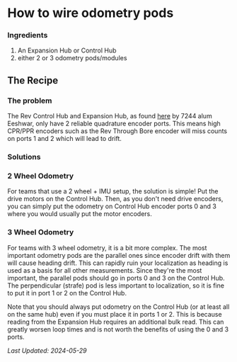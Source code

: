 # How to wire odometry pods

### Ingredients


1. An Expansion Hub or Control Hub
2. either 2 or 3 odometry pods/modules
     
## The Recipe

### The problem
The Rev Control Hub and Expansion Hub, as found [here](https://blog.eeshwark.com/robotblog/rev-hub-quadrature) by 7244 alum Eeshwar, only have 2 reliable quadrature encoder ports. 
This means high CPR/PPR encoders such as the Rev Through Bore encoder will miss counts on ports 1 and 2 which will lead to drift.


### Solutions
### 2 Wheel Odometry
For teams that use a 2 wheel + IMU setup, the solution is simple! 
Put the drive motors on the Control Hub. 
Then, as you don't need drive encoders, you can simply put the odometry on Control Hub encoder ports 0 and 3 where you would usually put the motor encoders.

### 3 Wheel Odometry
For teams with 3 wheel odometry, it is a bit more complex. 
The most important odometry pods are the parallel ones since encoder drift with them will cause heading drift.
This can rapidly ruin your localization as heading is used as a basis for all other measurements. 
Since they're the most important, the parallel pods should go in ports 0 and 3 on the Control Hub. 
The perpendicular (strafe) pod is less important to localization, so it is fine to put it in port 1 or 2 on the Control Hub.

Note that you should always put odometry on the Control Hub (or at least all on the same hub) even if you must place it in ports 1 or 2.
This is because reading from the Expansion Hub requires an additional bulk read.
This can greatly worsen loop times and is not worth the benefits of using the 0 and 3 ports.




*Last Updated: 2024-05-29*